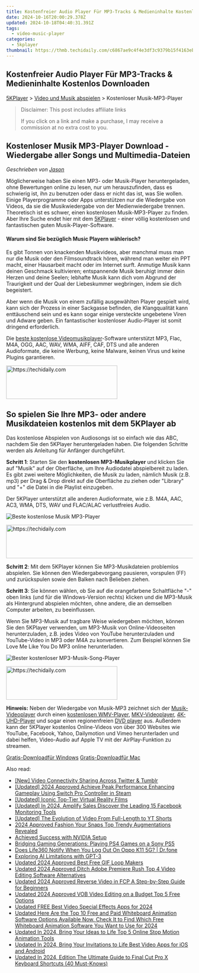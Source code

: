 ```yaml
---
title: Kostenfreier Audio Player Für MP3-Tracks & Medieninhalte Kostenlos Downloaden
date: 2024-10-16T20:00:29.378Z
updated: 2024-10-18T04:40:31.391Z
tags:
  - video-music-player
categories:
  - 5kplayer
thumbnail: https://thmb.techidaily.com/c6867ae9c4f4e3df3c9379b15f4163ebd35319a50b7aab7a2fe4029be64b0298.jpg
---
```


## Kostenfreier Audio Player Für MP3-Tracks & Medieninhalte Kostenlos Downloaden

[5KPlayer](https://tools.techidaily.com/5kplayer/products/) \> [Video und Musik abspielen](https://tools.techidaily.com/5kplayer/video-music-player/) \> Kostenloser Musik-MP3-Player 

>  Disclaimer: This post includes affiliate links
>
>  If you click on a link and make a purchase, I may receive a commission at no extra cost to you.
>

## Kostenloser Musik MP3-Player Download - Wiedergabe aller Songs und Multimedia-Dateien

 _Geschrieben von [Jason](https://www.quora.com/profile/Jason-Copper-1)_

Möglicherweise haben Sie einen MP3- oder Musik-Player heruntergeladen, ohne Bewertungen online zu lesen, nur um herauszufinden, dass es schwierig ist, ihn zu benutzen oder dass er nicht das ist, was Sie wollen. Einige Playerprogramme oder Apps unterstützen nur die Wiedergabe von Videos, da sie die Musikwiedergabe von der Medienwiedergabe trennen. Theoretisch ist es schwer, einen kostenlosen Musik-MP3-Player zu finden. Aber Ihre Suche endet hier mit dem [5KPlayer](https://tools.techidaily.com/5kplayer/products/) \- einer völlig kostenlosen und fantastischen guten Musik-Player-Software. 

#### **Warum sind Sie bezüglich Music Playern wählerisch?**

Es gibt Tonnen von knackenden Musikvideos, aber manchmal muss man nur die Musik oder den Filmsoundtrack hören, während man weiter ein PPT macht, einer Hausarbeit macht oder im Internet surft. Anmutige Musik kann deinen Geschmack kultivieren; entspannende Musik beruhigt immer dein Herzen und deine Seelen; lebhafte Musik kann dich vom Abgrund der Traurigkeit und der Qual der Liebeskummer wegbringen, indem sie dich begeistert. 

Aber wenn die Musik von einem zufällig ausgewählten Player gespielt wird, kann sich der Prozess in einer Sackgasse befinden, die Klangqualität kann enttäuschend sein und es kann sogar einige versteckte ungebetene Viren und Adware geben. Ein fantastischer kostenloser Audio-Player ist somit dringend erforderlich. 

Die [beste kostenlose Videomusikplayer](https://tools.techidaily.com/5kplayer/video-music-player/)\-Software unterstützt MP3, Flac, M4A, OGG, AAC, WAV, WMA, AIFF, CAF, DTS und alle anderen Audioformate, die keine Werbung, keine Malware, keinen Virus und keine Plugins garantieren. 

<!-- affiliate ads begin -->
<a href="https://aligracehair.sjv.io/c/5597632/2135369/19272" target="_top" id="2135369">
  <img src="//a.impactradius-go.com/display-ad/19272-2135369" border="0" alt="https://techidaily.com" width="300" height="90"/>
</a>
<img height="0" width="0" src="https://aligracehair.sjv.io/i/5597632/2135369/19272" style="position:absolute;visibility:hidden;" border="0" />
<!-- affiliate ads end -->

## So spielen Sie Ihre MP3- oder andere Musikdateien kostenlos mit dem 5KPlayer ab

Das kostenlose Abspielen von Audiosongs ist so einfach wie das ABC, nachdem Sie den 5KPlayer heruntergeladen haben. Die folgenden Schritte werden als Anleitung für Anfänger durchgeführt. 

**Schritt 1**: Starten Sie den **kostenlosen MP3-Musikplayer**  und klicken Sie auf "Musik" auf der Oberfläche, um Ihre Audiodatei abspielbereit zu laden. Es gibt zwei weitere Möglichkeiten, die Musik zu laden, nämlich Musik (z.B. mp3) per Drag & Drop direkt auf die Oberfläche zu ziehen oder "Library" und "+" die Datei in die Playlist einzugeben. 

Der 5KPlayer unterstützt alle anderen Audioformate, wie z.B. M4A, AAC, AC3, WMA, DTS, WAV und FLAC/ALAC verlustfreies Audio. 

![Beste kostenlose Musik MP3-Player](https://www.5kplayer.com/video-music-player-de/img/youtube-0119-01.png) 

<!-- affiliate ads begin -->
<a href="https://laganoo.pxf.io/c/5597632/1528703/16446" target="_top" id="1528703">
  <img src="//a.impactradius-go.com/display-ad/16446-1528703" border="0" alt="https://techidaily.com" width="728" height="90"/>
</a>
<img height="0" width="0" src="https://laganoo.pxf.io/i/5597632/1528703/16446" style="position:absolute;visibility:hidden;" border="0" />
<!-- affiliate ads end -->

**Schritt 2**: Mit dem 5KPlayer können Sie MP3-Musikdateien problemlos abspielen. Sie können den Wiedergabevorgang pausieren, vorspulen (FF) und zurückspulen sowie den Balken nach Belieben ziehen. 

**Schritt 3**: Sie können wählen, ob Sie auf die orangefarbene Schaltfläche "-" oben links (und für die Windows-Version rechts) klicken und die MP3-Musik als Hintergrund abspielen möchten, ohne andere, die an demselben Computer arbeiten, zu beeinflussen. 

Wenn Sie MP3-Musik auf tragbare Weise wiedergeben möchten, können Sie den 5KPlayer verwenden, um MP3-Musik von Online-Videoseiten herunterzuladen, z.B. jedes Video von YouTube herunterzuladen und YouTube-Video in MP3 oder M4A zu konvertieren. Zum Beispiel können Sie Love Me Like You Do MP3 online herunterladen. 

![Bester kostenloser MP3-Musik-Song-Player](https://www.5kplayer.com/video-music-player-de/../video-music-player/img/youtube-0119-03.jpg) 

<!-- affiliate ads begin -->
<a href="https://aligracehair.sjv.io/c/5597632/1918661/19272" target="_top" id="1918661">
  <img src="//a.impactradius-go.com/display-ad/19272-1918661" border="0" alt="https://techidaily.com" width="300" height="90"/>
</a>
<img height="0" width="0" src="https://aligracehair.sjv.io/i/5597632/1918661/19272" style="position:absolute;visibility:hidden;" border="0" />
<!-- affiliate ads end -->

**Hinweis:** Neben der Wiedergabe von Musik-MP3 zeichnet sich der [Musik-Videoplayer](https://tools.techidaily.com/5kplayer/video-music-player/) durch einen [kostenlosen WMV-Player](https://tools.techidaily.com/5kplayer/video-music-player/), [MKV-Videoplayer](https://tools.techidaily.com/5kplayer/video-music-player/), [4K-UHD-Player](https://tools.techidaily.com/5kplayer/video-music-player/) und sogar einen regionenfreien [DVD player](https://tools.techidaily.com/5kplayer/video-music-player/) aus. Außerdem kann der 5KPlayer kostenlos Online-Videos von über 300 Websites wie YouTube, Facebook, Yahoo, Dailymotion und Vimeo herunterladen und dabei helfen, Video-Audio auf Apple TV mit der AirPlay-Funktion zu streamen.

[Gratis-Downloadfür Windows](https://tools.techidaily.com/5kplayer/products/) [Gratis-Downloadfür Mac](https://tools.techidaily.com/5kplayer/products/)

<ins class="adsbygoogle"
     style="display:block"
     data-ad-format="autorelaxed"
     data-ad-client="ca-pub-7571918770474297"
     data-ad-slot="1223367746"></ins>

<ins class="adsbygoogle"
     style="display:block"
     data-ad-client="ca-pub-7571918770474297"
     data-ad-slot="8358498916"
     data-ad-format="auto"
     data-full-width-responsive="true"></ins>

<span class="atpl-alsoreadstyle">Also read:</span>
<div><ul>
<li><a href="https://twitter-videos.techidaily.com/new-video-connectivity-sharing-across-twitter-and-tumblr/"><u>[New] Video Connectivity Sharing Across Twitter & Tumblr</u></a></li>
<li><a href="https://remote-screen-capture.techidaily.com/updated-2024-approved-achieve-peak-performance-enhancing-gameplay-using-switch-pro-controller-in-steam/"><u>[Updated] 2024 Approved Achieve Peak Performance Enhancing Gameplay Using Switch Pro Controller in Steam</u></a></li>
<li><a href="https://fox-cloud.techidaily.com/updated-iconic-top-tier-virtual-reality-films/"><u>[Updated] Iconic Top-Tier Virtual Reality Films</u></a></li>
<li><a href="https://facebook-clips.techidaily.com/updated-in-2024-amplify-sales-discover-the-leading-15-facebook-monitoring-tools/"><u>[Updated] In 2024, Amplify Sales Discover the Leading 15 Facebook Monitoring Tools</u></a></li>
<li><a href="https://facebook-video-share.techidaily.com/updated-the-evolution-of-video-from-full-length-to-yt-shorts/"><u>[Updated] The Evolution of Video From Full-Length to YT Shorts</u></a></li>
<li><a href="https://snapchat-videos.techidaily.com/2024-approved-fashion-your-snaps-top-trendy-augmentations-revealed/"><u>2024 Approved Fashion Your Snaps Top Trendy Augmentations Revealed</u></a></li>
<li><a href="https://graphic-issues.techidaily.com/achieved-success-with-nvidia-setup/"><u>Achieved Success with NVIDIA Setup</u></a></li>
<li><a href="https://tech-recovery.techidaily.com/bridging-gaming-generations-playing-ps4-games-on-a-sony-ps5/"><u>Bridging Gaming Generations: Playing PS4 Games on a Sony PS5</u></a></li>
<li><a href="https://fake-location.techidaily.com/does-life360-notify-when-you-log-out-on-oppo-k11-5g-drfone-by-drfone-virtual-android/"><u>Does Life360 Notify When You Log Out On Oppo K11 5G? | Dr.fone</u></a></li>
<li><a href="https://tech-savvy.techidaily.com/exploring-ai-limitations-with-gpt-3/"><u>Exploring AI Limitations with GPT-3</u></a></li>
<li><a href="https://video-creation-software.techidaily.com/updated-2024-approved-best-free-gif-loop-makers/"><u>Updated 2024 Approved Best Free GIF Loop Makers</u></a></li>
<li><a href="https://video-creation-software.techidaily.com/updated-2024-approved-ditch-adobe-premiere-rush-top-4-video-editing-software-alternatives/"><u>Updated 2024 Approved Ditch Adobe Premiere Rush Top 4 Video Editing Software Alternatives</u></a></li>
<li><a href="https://video-creation-software.techidaily.com/updated-2024-approved-reverse-video-in-fcp-a-step-by-step-guide-for-beginners/"><u>Updated 2024 Approved Reverse Video in FCP A Step-by-Step Guide for Beginners</u></a></li>
<li><a href="https://video-creation-software.techidaily.com/updated-2024-approved-vob-video-editing-on-a-budget-top-5-free-options/"><u>Updated 2024 Approved VOB Video Editing on a Budget Top 5 Free Options</u></a></li>
<li><a href="https://video-creation-software.techidaily.com/updated-free-best-video-special-effects-apps-for-2024/"><u>Updated FREE Best Video Special Effects Apps for 2024</u></a></li>
<li><a href="https://video-creation-software.techidaily.com/updated-here-are-the-top-10-free-and-paid-whiteboard-animation-software-options-available-now-check-it-to-find-which-free-whiteboard-animation-software-you-/"><u>Updated Here Are the Top 10 Free and Paid Whiteboard Animation Software Options Available Now. Check It to Find Which Free Whiteboard Animation Software You Want to Use for 2024</u></a></li>
<li><a href="https://video-creation-software.techidaily.com/updated-in-2024-bring-your-ideas-to-life-top-5-online-stop-motion-animation-tools/"><u>Updated In 2024, Bring Your Ideas to Life Top 5 Online Stop Motion Animation Tools</u></a></li>
<li><a href="https://video-creation-software.techidaily.com/updated-in-2024-bring-your-invitations-to-life-best-video-apps-for-ios-and-android/"><u>Updated In 2024, Bring Your Invitations to Life Best Video Apps for iOS and Android</u></a></li>
<li><a href="https://video-creation-software.techidaily.com/updated-in-2024-edition-the-ultimate-guide-to-final-cut-pro-x-keyboard-shortcuts-40-must-knows/"><u>Updated In 2024, Edition The Ultimate Guide to Final Cut Pro X Keyboard Shortcuts (40 Must-Knows)</u></a></li>
</ul></div>

